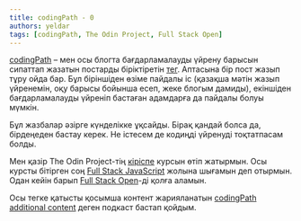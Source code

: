```yaml
---
title: codingPath - 0
authors: yeldar
tags: [codingPath, The Odin Project, Full Stack Open]
---
```


[codingPath](/blog/tags/coding-path) – мен осы блогта бағдарламалауды үйрену барысын сипаттап жазатын постарды біріктіретін [тег](<https://en.wikipedia.org/wiki/Tag_(metadata)>). Аптасына бір пост жазып тұру ойда бар. Бұл біріншіден өзіме пайдалы іс (қазақша мәтін жазып үйренемін, оқу барысы бойынша есеп, жеке блогым дамиды), екіншіден бағдарламалауды үйреніп бастаған адамдарға да пайдалы болуы мүмкін.

Бұл жазбалар әзірге күнделікке ұқсайды. Бірақ қандай болса да, бірдеңеден бастау керек. Не істесем де кодиңді үйренуді тоқтатпасам болды.

Мен қазір The Odin Project-тің [кіріспе](https://www.theodinproject.com/paths/foundations/courses/foundations) курсын өтіп жатырмын. Осы курсты бітірген соң [Full Stack JavaScript](https://www.theodinproject.com/paths/full-stack-javascript) жолына шығамын деп отырмын. Одан кейін барып [Full Stack Open](https://fullstackopen.com)-ді қолға аламын.

Осы тегке қатысты қосымша контент жарияланатын [codingPath additional content](https://k.yeldar.org/cp) деген подкаст бастап қойдым.
